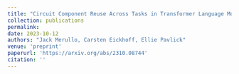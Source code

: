 ```yaml
---
title: "Circuit Component Reuse Across Tasks in Transformer Language Models"
collection: publications
permalink: 
date: 2023-10-12
authors: "Jack Merullo, Carsten Eickhoff, Ellie Pavlick"
venue: 'preprint'
paperurl: 'https://arxiv.org/abs/2310.08744'
citation: ''
---
```

